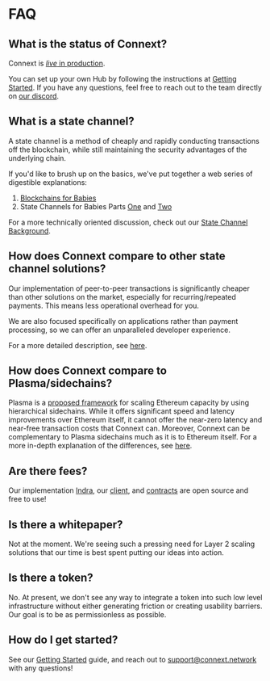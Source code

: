 # FAQ

## What is the status of Connext?

Connext is [_live_ in production](https://medium.com/connext/our-first-hub-is-live-on-mainnet-b5660486635e). 

You can set up your own Hub by following the instructions at [Getting Started](../getting-started/). If you have any questions, feel free to reach out to the team directly on [our discord](https://discord.gg/KFqnvuM).

## What is a state channel?

A state channel is a method of cheaply and rapidly conducting transactions off the blockchain, while still maintaining the security advantages of the underlying chain. 

If you'd like to brush up on the basics, we've put together a web series of digestible explanations:

1. [Blockchains for Babies](https://medium.com/connext/blockchains-for-babies-14e3b0bf3c36)
2. State Channels for Babies Parts [One](https://medium.com/connext/state-channels-for-babies-c39a8001d9af) and [Two](https://medium.com/connext/state-channels-for-babies-part-2-76ad4538b98a)

For a more technically oriented discussion, check out our [State Channel Background](background-on-state-channels.md). 

## How does Connext compare to other state channel solutions?

Our implementation of peer-to-peer transactions is significantly cheaper than other solutions on the market, especially for recurring/repeated payments. This means less operational overhead for you.

We are also focused specifically on applications rather than payment processing, so we can offer an unparalleled developer experience.

For a more detailed description, see [here](background-on-state-channels.md#what-makes-connexts-implementation-different-from-other-state-channels).

## How does Connext compare to Plasma/sidechains?

Plasma is a [proposed framework](http://plasma.io/) for scaling Ethereum capacity by using hierarchical sidechains. While it offers significant speed and latency improvements over Ethereum itself, it cannot offer the near-zero latency and near-free transaction costs that Connext can. Moreover, Connext can be complementary to Plasma sidechains much as it is to Ethereum itself. For a more in-depth explanation of the differences, see [here](background-on-state-channels.md#state-channels-vs-plasma).

## Are there fees?

Our implementation [Indra](https://github.com/ConnextProject/indra), our [client](../client-docs-2.0.md), and [contracts](https://github.com/ConnextProject/connext-client) are open source and free to use! 

## Is there a whitepaper?

Not at the moment. We're seeing such a pressing need for Layer 2 scaling solutions that our time is best spent putting our ideas into action.

## Is there a token?

No. At present, we don't see any way to integrate a token into such low level infrastructure without either generating friction or creating usability barriers. Our goal is to be as permissionless as possible.

## How do I get started?

See our [Getting Started](../getting-started/getting-started.md) guide, and reach out to support@connext.network with any questions!


